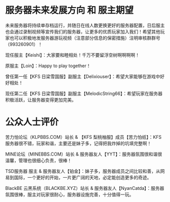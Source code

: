 # 服务器未来发展方向 和 服主期望
未来服务器将持续单存档运行，并随日在线人数更换更好的服务器配置，日后服主也会通过录制视频等宣传我们的服务器，让更多的优质玩家加入我们！希望其他玩家也可以积极地发服务器游玩视频（注意部分信息的保密措施）注明审核群群号（993260901）！

现任服主【Keishi】：大家要和睦相处！千万不要留浮空树啊啊啊啊！

原服主【Loin】：Happy to play together！

曾任第一任【KFS 日梁雪国服】副服主【Delixiouser】：希望大家能够在游戏中好好相处！

现任第二任【KFS 日梁雪国服】副服主【MelodicString66】：希望玩家在服务器积极活跃，让服务器变得更加完美。

# 公众人士评价
苦力怕论坛（KLPBBS.COM）站长 & 【KFS 梨桃柚服】成员【苦力怕纸】：KFS服务器很不错，玩家和谐，主要还是妹子多，记得把我炸掉的坑填完整啊！

MINE论坛（MINEBBS.COM）站长 & 服务器友人【YYT】：服务器氛围很和谐很温馨，管理也很细心负责，很棒！

TSD服务器 服主 & 服务器友人【铂金】：妹子多，服务器成员之间比较和善，从网易到国际，一个更好的开始，一片更广阔的天地，必定能创造更多的奇迹。

BlackBE 云黑系统（BLACKBE.XYZ）站长 & 服务器友人【NyanCatda】：服务器氛围很棒，服主对玩家很耐心，服务器设施完善，十分值得一玩。
